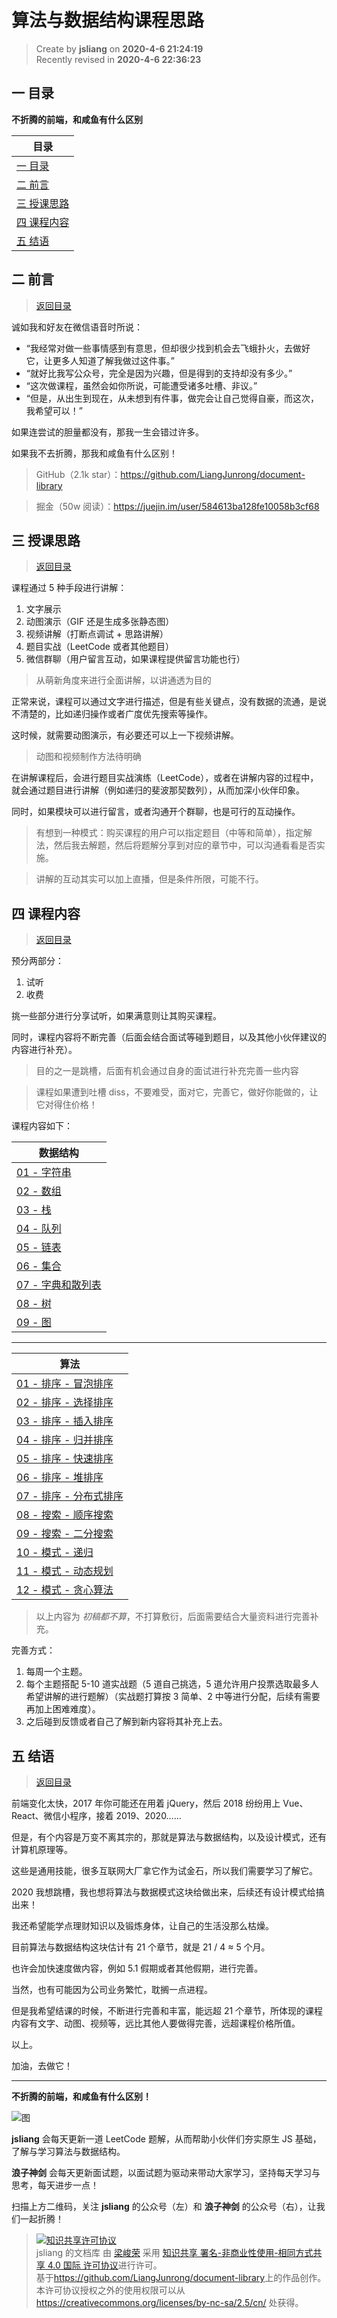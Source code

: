 算法与数据结构课程思路
===

> Create by **jsliang** on **2020-4-6 21:24:19**  
> Recently revised in **2020-4-6 22:36:23**

## <a name="chapter-one" id="chapter-one">一 目录</a>

**不折腾的前端，和咸鱼有什么区别**

| 目录 |
| --- | 
| [一 目录](#chapter-one) | 
| <a name="catalog-chapter-two" id="catalog-chapter-two"></a>[二 前言](#chapter-two) |
| <a name="catalog-chapter-three" id="catalog-chapter-three"></a>[三 授课思路](#chapter-three) |
| <a name="catalog-chapter-four" id="catalog-chapter-four"></a>[四 课程内容](#chapter-four) |
| <a name="catalog-chapter-five" id="catalog-chapter-five"></a>[五 结语](#chapter-five) |

## <a name="chapter-two" id="chapter-two">二 前言</a>

> [返回目录](#chapter-one)

诚如我和好友在微信语音时所说：

* “我经常对做一些事情感到有意思，但却很少找到机会去飞蛾扑火，去做好它，让更多人知道了解我做过这件事。”
* “就好比我写公众号，完全是因为兴趣，但是得到的支持却没有多少。”
* “这次做课程，虽然会如你所说，可能遭受诸多吐槽、非议。”
* “但是，从出生到现在，从未想到有件事，做完会让自己觉得自豪，而这次，我希望可以！”

如果连尝试的胆量都没有，那我一生会错过许多。

如果我不去折腾，那我和咸鱼有什么区别！

> GitHub（2.1k star）：https://github.com/LiangJunrong/document-library

> 掘金（50w 阅读）：https://juejin.im/user/584613ba128fe10058b3cf68

## <a name="chapter-three" id="chapter-three">三 授课思路</a>

> [返回目录](#chapter-one)

课程通过 5 种手段进行讲解：

1. 文字展示
2. 动图演示（GIF 还是生成多张静态图）
3. 视频讲解（打断点调试 + 思路讲解）
4. 题目实战（LeetCode 或者其他题目）
5. 微信群聊（用户留言互动，如果课程提供留言功能也行）

> 从萌新角度来进行全面讲解，以讲通透为目的

正常来说，课程可以通过文字进行描述，但是有些关键点，没有数据的流通，是说不清楚的，比如递归操作或者广度优先搜索等操作。

这时候，就需要动图演示，有必要还可以上一下视频讲解。

> 动图和视频制作方法待明确

在讲解课程后，会进行题目实战演练（LeetCode），或者在讲解内容的过程中，就会通过题目进行讲解（例如递归的斐波那契数列），从而加深小伙伴印象。

同时，如果模块可以进行留言，或者沟通开个群聊，也是可行的互动操作。

> 有想到一种模式：购买课程的用户可以指定题目（中等和简单），指定解法，然后我去解题，然后将题解分享到对应的章节中，可以沟通看看是否实施。

> 讲解的互动其实可以加上直播，但是条件所限，可能不行。

## <a name="chapter-four" id="chapter-four">四 课程内容</a>

> [返回目录](#chapter-one)

预分两部分：

1. 试听
2. 收费

挑一些部分进行分享试听，如果满意则让其购买课程。

同时，课程内容将不断完善（后面会结合面试等碰到题目，以及其他小伙伴建议的内容进行补充）。

> 目的之一是跳槽，后面有机会通过自身的面试进行补充完善一些内容

> 课程如果遭到吐槽 diss，不要难受，面对它，完善它，做好你能做的，让它对得住价格！

课程内容如下：

| 数据结构 |
| --- |
| [01 - 字符串](./数据结构-字符串.md) |
| [02 - 数组](./数据结构-数组.md) |
| [03 - 栈](./数据结构-栈.md) |
| [04 - 队列](./数据结构-队列.md) |
| [05 - 链表](./数据结构-链表.md) |
| [06 - 集合](./数据结构-集合.md) |
| [07 - 字典和散列表](./数据结构-字典和散列表.md) |
| [08 - 树](./数据结构-树.md) |
| [09 - 图](./数据结构-图.md) |

---

| 算法 |
| --- |
| [01 - 排序 - 冒泡排序](./算法-排序-冒泡排序.md) |
| [02 - 排序 - 选择排序](./算法-排序-选择排序.md) |
| [03 - 排序 - 插入排序](./算法-排序-插入排序.md) |
| [04 - 排序 - 归并排序](./算法-排序-归并排序.md) |
| [05 - 排序 - 快速排序](./算法-排序-归并排序.md) |
| [06 - 排序 - 堆排序](./算法-排序-堆排序.md) |
| [07 - 排序 - 分布式排序](./算法-排序-分布式排序.md) |
| [08 - 搜索 - 顺序搜索](./算法-搜索-顺序搜索.md) |
| [09 - 搜索 - 二分搜索](./算法-搜索-二分搜索.md) |
| [10 - 模式 - 递归](./算法-模式-递归.md) |
| [11 - 模式 - 动态规划](./算法-模式-动态规划.md) |
| [12 - 模式 - 贪心算法](./算法-模式-贪心算法.md) |

> 以上内容为 *初稿都不算*，不打算敷衍，后面需要结合大量资料进行完善补充。

完善方式：

1. 每周一个主题。
2. 每个主题搭配 5-10 道实战题（5 道自己挑选，5 道允许用户投票选取最多人希望讲解的进行题解）（实战题打算按 3 简单、2 中等进行分配，后续有需要再加上困难难度）。
3. 之后碰到反馈或者自己了解到新内容将其补充上去。

## <a name="chapter-five" id="chapter-five">五 结语</a>

> [返回目录](#chapter-one)

前端变化太快，2017 年你可能还在用着 jQuery，然后 2018 纷纷用上 Vue、React、微信小程序，接着 2019、2020……

但是，有个内容是万变不离其宗的，那就是算法与数据结构，以及设计模式，还有计算机原理等。

这些是通用技能，很多互联网大厂拿它作为试金石，所以我们需要学习了解它。

2020 我想跳槽，我也想将算法与数据模式这块给做出来，后续还有设计模式给搞出来！

我还希望能学点理财知识以及锻炼身体，让自己的生活没那么枯燥。

目前算法与数据结构这块估计有 21 个章节，就是 21 / 4 ≈ 5 个月。

也许会加快速度做内容，例如 5.1 假期或者其他假期，进行完善。

当然，也有可能因为公司业务繁忙，耽搁一点进程。

但是我希望结课的时候，不断进行完善和丰富，能远超 21 个章节，所体现的课程内容有文字、动图、视频等，远比其他人要做得完善，远超课程价格所值。

以上。

加油，去做它！

---

**不折腾的前端，和咸鱼有什么区别！**

![图](../../public-repertory/img/z-index-small.png)

**jsliang** 会每天更新一道 LeetCode 题解，从而帮助小伙伴们夯实原生 JS 基础，了解与学习算法与数据结构。

**浪子神剑** 会每天更新面试题，以面试题为驱动来带动大家学习，坚持每天学习与思考，每天进步一点！

扫描上方二维码，关注 **jsliang** 的公众号（左）和 **浪子神剑** 的公众号（右），让我们一起折腾！

> <a rel="license" href="http://creativecommons.org/licenses/by-nc-sa/4.0/"><img alt="知识共享许可协议" style="border-width:0" src="https://i.creativecommons.org/l/by-nc-sa/4.0/88x31.png" /></a><br /><span xmlns:dct="http://purl.org/dc/terms/" property="dct:title">jsliang 的文档库</span> 由 <a xmlns:cc="http://creativecommons.org/ns#" href="https://github.com/LiangJunrong/document-library" property="cc:attributionName" rel="cc:attributionURL">梁峻荣</a> 采用 <a rel="license" href="http://creativecommons.org/licenses/by-nc-sa/4.0/">知识共享 署名-非商业性使用-相同方式共享 4.0 国际 许可协议</a>进行许可。<br />基于<a xmlns:dct="http://purl.org/dc/terms/" href="https://github.com/LiangJunrong/document-library" rel="dct:source">https://github.com/LiangJunrong/document-library</a>上的作品创作。<br />本许可协议授权之外的使用权限可以从 <a xmlns:cc="http://creativecommons.org/ns#" href="https://creativecommons.org/licenses/by-nc-sa/2.5/cn/" rel="cc:morePermissions">https://creativecommons.org/licenses/by-nc-sa/2.5/cn/</a> 处获得。